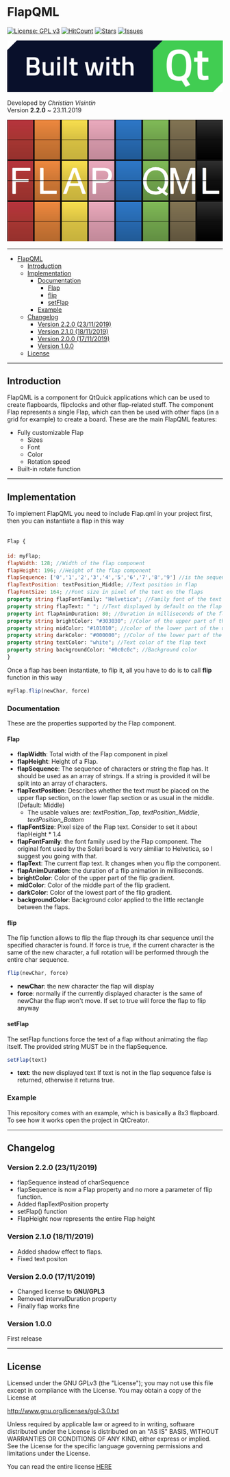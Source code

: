 # FlapQML

[![License: GPL v3](https://img.shields.io/badge/License-GPLv3-blue.svg)](https://www.gnu.org/licenses/gpl-3.0) [![HitCount](http://hits.dwyl.io/ChristianVisintin/FlapQML.svg)](http://hits.dwyl.io/ChristianVisintin/FlapQML) [![Stars](https://img.shields.io/github/stars/ChristianVisintin/FlapQML.svg)](https://github.com/ChristianVisintin/FlapQML) [![Issues](https://img.shields.io/github/issues/ChristianVisintin/FlapQML.svg)](https://github.com/ChristianVisintin/FlapQML/issues)

![BuiltWithQtLogo](img/Built_with_Qt_RGB_logo.png)

Developed by *Christian Visintin*  
Version **2.2.0** ~ 23.11.2019

<p align="center">
  <img src="https://github.com/ChristianVisintin/FlapQML/blob/master/img/flapqml.png?raw=true" alt="FlapQML logo"/>
</p>

---

- [FlapQML](#flapqml)
  - [Introduction](#introduction)
  - [Implementation](#implementation)
    - [Documentation](#documentation)
      - [Flap](#flap)
      - [flip](#flip)
      - [setFlap](#setflap)
    - [Example](#example)
  - [Changelog](#changelog)
    - [Version 2.2.0 (23/11/2019)](#version-220-23112019)
    - [Version 2.1.0 (18/11/2019)](#version-210-18112019)
    - [Version 2.0.0 (17/11/2019)](#version-200-17112019)
    - [Version 1.0.0](#version-100)
  - [License](#license)

---

## Introduction

FlapQML is a component for QtQuick applications which can be used to create flapboards, flipclocks and other flap-related stuff.
The component Flap represents a single Flap, which can then be used with other flaps (in a grid for example) to create a board.
These are the main FlapQML features:

- Fully customizable Flap
  - Sizes
  - Font
  - Color
  - Rotation speed
- Built-in rotate function

---

## Implementation

To implement FlapQML you need to include Flap.qml in your project first, then you can instantiate a flap in this way

```qml

Flap {

id: myFlap;
flapWidth: 128; //Width of the flap component
flapHeight: 196; //Height of the flap component
flapSequence: ['0','1','2','3','4','5','6','7','8','9'] //is the sequence of strings/characters the flap can display
flapTextPosition: textPosition_Middle; //Text position in flap
flapFontSize: 164; //Font size in pixel of the text on the flaps
property string flapFontFamily: "Helvetica"; //Family font of the text on the flap
property string flapText: " "; //Text displayed by default on the flap
property int flapAnimDuration: 80; //Duration in milliseconds of the flip animation
property string brightColor: "#303030"; //Color of the upper part of the upper flap
property string midColor: "#101010"; //color of the lower part of the upper flap and the color of the upper part of the lower flap
property string darkColor: "#000000"; //Color of the lower part of the lower flap
property string textColor: "white"; //Text color of the flap text
property string backgroundColor: "#0c0c0c"; //Background color
}
```

Once a flap has been instantiate, to flip it, all you have to do is to call **flip** function in this way

```qml
myFlap.flip(newChar, force)
```

### Documentation

These are the properties supported by the Flap component.

#### Flap

- **flapWidth**: Total width of the Flap component in pixel
- **flapHeight**: Height of a Flap.
- **flapSequence**: The sequence of characters or string the flap has. It should be used as an array of strings. If a string is provided it will be split into an array of characters.
- **flapTextPosition**: Describes whether the text must be placed on the upper flap section, on the lower flap section or as usual in the middle. (Default: Middle)
  - The usable values are: *textPosition_Top*, *textPosition_Middle*, *textPosition_Bottom*
- **flapFontSize**: Pixel size of the Flap text. Consider to set it about flapHeight * 1.4
- **flapFontFamily**: the font family used by the Flap component. The original font used by the Solari board is very similiar to Helvetica, so I suggest you going with that.
- **flapText**: The current flap text. It changes when you flip the component.
- **flapAnimDuration**: the duration of a flip animation in milliseconds.
- **brightColor**: Color of the upper part of the flip gradient.
- **midColor**: Color of the middle part of the flip gradient.
- **darkColor**: Color of the lowest part of the flip gradient.
- **backgroundColor**: Background color applied to the little rectangle between the flaps.

#### flip

The flip function allows to flip the flap through its char sequence until the specified character is found. If force is true, if the current character is the same of the new character, a full rotation will be performed through the entire char sequence.

```qml
flip(newChar, force)
```

- **newChar**: the new character the flap will display
- **force**: normally if the currently displayed character is the same of newChar the flap won't move. If set to true will force the flap to flip anyway

#### setFlap

The setFlap functions force the text of a flap without animating the flap itself. The provided string MUST be in the flapSequence.

```qml
setFlap(text)
```

- **text**: the new displayed text
If text is not in the flap sequence false is returned, otherwise it returns true.

### Example

This repository comes with an example, which is basically a 8x3 flapboard. To see how it works open the project in QtCreator.

---

## Changelog

### Version 2.2.0 (23/11/2019)

- flapSequence instead of charSequence
- flapSequence is now a Flap property and no more a parameter of flip function.
- Added flapTextPosition property
- setFlap() function
- FlapHeight now represents the entire Flap height

### Version 2.1.0 (18/11/2019)

- Added shadow effect to flaps.
- Fixed text positon

### Version 2.0.0 (17/11/2019)

- Changed license to **GNU/GPL3**
- Removed intervalDuration property
- Finally flap works fine

### Version 1.0.0

First release

---

## License

Licensed under the GNU GPLv3 (the "License"); you may not use this file except in compliance with the License. You may obtain a copy of the License at

<http://www.gnu.org/licenses/gpl-3.0.txt>

Unless required by applicable law or agreed to in writing, software distributed under the License is distributed on an "AS IS" BASIS, WITHOUT WARRANTIES OR CONDITIONS OF ANY KIND, either express or implied. See the License for the specific language governing permissions and limitations under the License.

You can read the entire license [HERE](./LICENSE)
